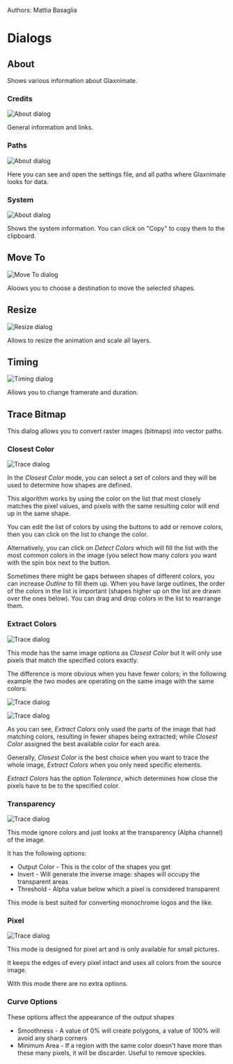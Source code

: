 Authors: Mattia Basaglia

# Dialogs

## About

Shows various information about Glaxnimate.

### Credits

![About dialog](/img/screenshots/dialogs/about_credits.png)

General information and links.

### Paths

![About dialog](/img/screenshots/dialogs/about_paths.png)

Here you can see and open the settings file, and all paths where Glaxnimate looks for data.

### System

![About dialog](/img/screenshots/dialogs/about_system.png)

Shows the system information. You can click on "Copy" to copy them to the clipboard.

## Move To

![Move To dialog](/img/screenshots/dialogs/move_to.png)

Aloows you to choose a destination to move the selected shapes.

## Resize

![Resize dialog](/img/screenshots/dialogs/resize.png)

Allows to resize the animation and scale all layers.

## Timing

![Timing dialog](/img/screenshots/dialogs/timing.png)

Allows you to change framerate and duration.

## Trace Bitmap

This dialog allows you to convert raster images (bitmaps) into vector paths.

### Closest Color

![Trace dialog](/img/screenshots/dialogs/trace/closest.png)

In the *Closest Color* mode, you can select a set of colors and they will
be used to determine how shapes are defined.

This algorithm works by using the color on the list that most closely matches
the pixel values, and pixels with the same resulting color will end up in the same shape.

You can edit the list of colors by using the buttons to add or remove colors,
then you can click on the list to change the color.

Alternatively, you can click on *Detect Colors* which will fill the list with
the most common colors in the image (you select how many colors you want with
the spin box next to the button.

Sometimes there might be gaps between shapes of different colors, you can increase
*Outline* to fill them up. When you have large outlines, the order of the colors in the list
is important (shapes higher up on the list are drawn over the ones below).
You can drag and drop colors in the list to rearrange them.

### Extract Colors

![Trace dialog](/img/screenshots/dialogs/trace/extract.png)

This mode has the same image options as *Closest Color* but it will only
use pixels that match the specified colors exactly.

The difference is more obvious when you have fewer colors; in the following
example the two modes are operating on the same image with the same colors:

![Trace dialog](/img/screenshots/dialogs/trace/extract_fewer.png)

![Trace dialog](/img/screenshots/dialogs/trace/closest_fewer.png)

As you can see, *Extract Colors* only used the parts of the image that had matching
colors, resulting in fewer shapes being extracted; while *Closest Color* assigned
the best available color for each area.

Generally, *Closest Color* is the best choice when you want to trace the whole image,
*Extract Colors* when you only need specific elements.

*Extract Colors* has the option *Tolerance*, which determines how close the pixels
have to be to the specified color.

### Transparency

![Trace dialog](/img/screenshots/dialogs/trace/alpha.png)

This mode ignore colors and just looks at the transparency (Alpha channel) of the image.

It has the following options:

* Output Color - This is the color of the shapes you get
* Invert - Will generate the inverse image: shapes will occupy the transparent areas
* Threshold - Alpha value below which a pixel is considered transparent

This mode is best suited for converting monochrome logos and the like.


### Pixel

![Trace dialog](/img/screenshots/dialogs/trace/pixel.png)

This mode is designed for pixel art and is only available for small pictures.

It keeps the edges of every pixel intact and uses all colors from the source image.

With this mode there are no extra options.

### Curve Options

These options affect the appearance of the output shapes

* Smoothness - A value of 0% will create polygons, a value of 100% will avoid any sharp corners
* Minimum Area - If a region with the same color doesn't have more than these many pixels, it will be discarder. Useful to remove speckles.

